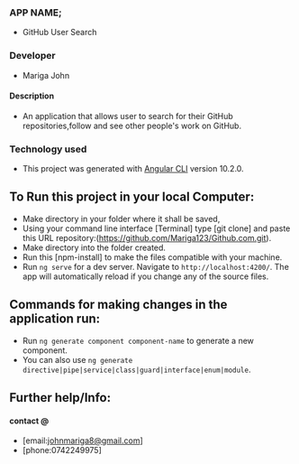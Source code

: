 ### APP NAME;
* GitHub User Search
### Developer
* Mariga John

#### Description
* An application that allows user to search for their GitHub repositories,follow and see other people's work on GitHub.

### Technology used 
* This project was generated with [Angular CLI](https://github.com/angular/angular-cli) version 10.2.0.

## To Run this project in your local Computer:
* Make directory in your folder where it shall be saved,
* Using your command line interface [Terminal] type [git clone] and paste this URL repository:(https://github.com/Mariga123/Github.com.git).
* Make directory into the folder created.
* Run this [npm-install] to make the files compatible with your machine.
* Run `ng serve` for a dev server. Navigate to `http://localhost:4200/`. The app will automatically reload if you change any of the source files.

## Commands for making changes in the application run:
* Run `ng generate component component-name` to generate a new component. 
* You can also use `ng generate directive|pipe|service|class|guard|interface|enum|module`.

## Further help/Info:
#### contact @
* [email:johnmariga8@gmail.com]
* [phone:0742249975]
